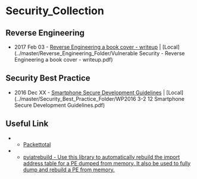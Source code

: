 # Security_Collection


## Reverse Engineering
* 2017 Feb 03 - [Reverse Engineering a book cover - writeup](https://vulnsec.com/2017/reverse-engineering-a-book-cover/) |  [Local](../master/Reverse_Engineering_Folder/Vulnerable Security - Reverse Engineering a book cover - writeup.pdf)

## Security Best Practice
* 2016 Dec XX - [Smartphone Secure Development Guidelines](www.enisa.europa.eu/publications/smartphone-secure-development-guidelines-2016/at_download/fullReport) |  [Local](../master/Security_Best_Practice_Folder/WP2016 3-2 12 Smartphone Secure Development Guidelines.pdf)

## Useful Link
* - [Packettotal](http://www.packettotal.com/) 
* - [pyiatrebuild - Use this library to automatically rebuild the import address table for a PE dumped from memory. It also be used to fully dump and rebuild a PE from memory.](https://github.com/OALabs/PyIATRebuild)
